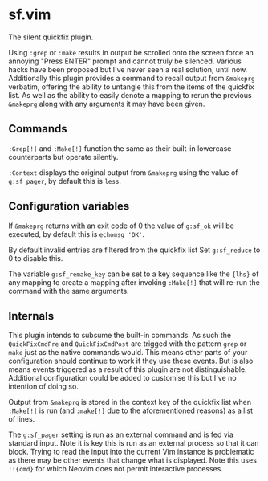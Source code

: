 # sf.vim

The silent quickfix plugin.

Using `:grep` or `:make` results in output be scrolled onto the screen
force an annoying "Press ENTER" prompt and cannot truly be silenced.
Various hacks have been proposed but I've never seen a real solution,
until now. Additionally this plugin provides a command to recall output
from `&makeprg` verbatim, offering the ability to untangle this from the
items of the quickfix list. As well as the ability to easily denote
a mapping to rerun the previous `&makeprg` along with any arguments it
may have been given.

## Commands

`:Grep[!]` and `:Make[!]` function the same as their built-in lowercase
counterparts but operate silently.

`:Context` displays the original output from `&makeprg` using the value of
`g:sf_pager`, by default this is `less`. 

## Configuration variables

If `&makeprg` returns with an exit code of 0 the value of `g:sf_ok` will
be executed, by default this is `echomsg 'OK'`.

By default invalid entries are filtered from the quickfix list Set
`g:sf_reduce` to 0 to disable this.

The variable `g:sf_remake_key` can be set to a key sequence like the
`{lhs}` of any mapping to create a mapping after invoking `:Make[!]`
that will re-run the command with the same arguments.

## Internals

This plugin intends to subsume the built-in commands. As such the
`QuickFixCmdPre` and `QuickFixCmdPost` are trigged with the pattern
`grep` or `make` just as the native commands would. This means other
parts of your configuration should continue to work if they use these
events. But is also means events triggered as a result of this plugin
are not distinguishable. Additional configuration could be added to
customise this but I've no intention of doing so.

Output from `&makeprg` is stored in the context key of the quickfix list
when `:Make[!]` is run (and `:make[!]` due to the aforementioned
reasons) as a list of lines.

The `g:sf_pager` setting is run as an external command and is fed via
standard input. Note it is key this is run as an external process so
that it can block. Trying to read the input into the current Vim
instance is problematic as there may be other events that change what is
displayed. Note this uses `:!{cmd}` for which Neovim does not permit
interactive processes.
